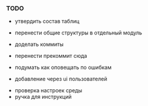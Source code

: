 ### TODO
* утвердить состав таблиц
* перенести общие структуры в отдельный модуль
* доделать коммиты
* перенести прекоммит сюда
* подумать как оповещать по ошибкам

* добавление через ui пользователей


- проверка настроек среды
- ручка для инструкций
